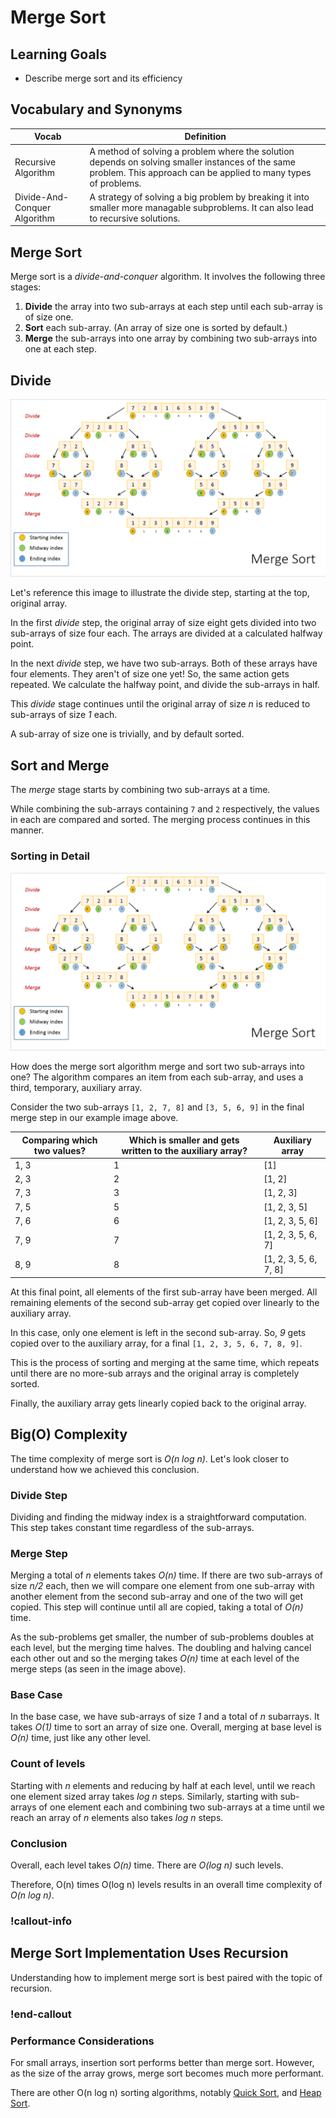 # Merge Sort

## Learning Goals

- Describe merge sort and its efficiency

## Vocabulary and Synonyms

| Vocab                        | Definition                                                                                                                                                         |
| ---------------------------- | ------------------------------------------------------------------------------------------------------------------------------------------------------------------ |
| Recursive Algorithm          | A method of solving a problem where the solution depends on solving smaller instances of the same problem. This approach can be applied to many types of problems. |
| Divide-And-Conquer Algorithm | A strategy of solving a big problem by breaking it into smaller more managable subproblems. It can also lead to recursive solutions.                               |

## Merge Sort

Merge sort is a _divide-and-conquer_ algorithm. It involves the following three stages:

1. **Divide** the array into two sub-arrays at each step until each sub-array is of size one.
1. **Sort** each sub-array. (An array of size one is sorted by default.)
1. **Merge** the sub-arrays into one array by combining two sub-arrays into one at each step.

## Divide

![Merge Sort Example](../assets/sorting-algos/MergeSort.png)

Let's reference this image to illustrate the divide step, starting at the top, original array.

In the first _divide_ step, the original array of size eight gets divided into two sub-arrays of size four each. The arrays are divided at a calculated halfway point.

In the next _divide_ step, we have two sub-arrays. Both of these arrays have four elements. They aren't of size one yet! So, the same action gets repeated. We calculate the halfway point, and divide the sub-arrays in half.

This _divide_ stage continues until the original array of size _n_ is reduced to sub-arrays of size _1_ each.

A sub-array of size one is trivially, and by default sorted.

## Sort and Merge

The _merge_ stage starts by combining two sub-arrays at a time.

While combining the sub-arrays containing `7` and `2` respectively, the values in each are compared and sorted. The merging process continues in this manner.

### Sorting in Detail

![Merge Sort Example](../assets/sorting-algos/MergeSort.png)

How does the merge sort algorithm merge and sort two sub-arrays into one? The algorithm compares an item from each sub-array, and uses a third, temporary, auxiliary array.

Consider the two sub-arrays `[1, 2, 7, 8]` and `[3, 5, 6, 9]` in the final merge step in our example image above.

| Comparing which two values? | Which is smaller and gets written to the auxiliary array? | Auxiliary array       |
| --------------------------- | --------------------------------------------------------- | --------------------- |
| 1, 3                        | 1                                                         | [1]                   |
| 2, 3                        | 2                                                         | [1, 2]                |
| 7, 3                        | 3                                                         | [1, 2, 3]             |
| 7, 5                        | 5                                                         | [1, 2, 3, 5]          |
| 7, 6                        | 6                                                         | [1, 2, 3, 5, 6]       |
| 7, 9                        | 7                                                         | [1, 2, 3, 5, 6, 7]    |
| 8, 9                        | 8                                                         | [1, 2, 3, 5, 6, 7, 8] |

At this final point, all elements of the first sub-array have been merged. All remaining elements of the second sub-array get copied over linearly to the auxiliary array.

In this case, only one element is left in the second sub-array. So, _9_ gets copied over to the auxiliary array, for a final `[1, 2, 3, 5, 6, 7, 8, 9]`.

This is the process of sorting and merging at the same time, which repeats until there are no more-sub arrays and the original array is completely sorted.

Finally, the auxiliary array gets linearly copied back to the original array.

## Big(O) Complexity

The time complexity of merge sort is _O(n log n)_. Let's look closer to understand how we achieved this conclusion.

### Divide Step

Dividing and finding the midway index is a straightforward computation. This step takes constant time regardless of the sub-arrays.

### Merge Step

Merging a total of _n_ elements takes _O(n)_ time. If there are two sub-arrays of size _n/2_ each, then we will compare one element from one sub-array with another element from the second sub-array and one of the two will get copied. This step will continue until all are copied, taking a total of _O(n)_ time.

As the sub-problems get smaller, the number of sub-problems doubles at each level, but the merging time halves. The doubling and halving cancel each other out and so the merging takes _O(n)_ time at each level of the merge steps (as seen in the image above).

### Base Case

In the base case, we have sub-arrays of size _1_ and a total of _n_ subarrays. It takes _O(1)_ time to sort an array of size one. Overall, merging at base level is _O(n)_ time, just like any other level.

### Count of levels

Starting with _n_ elements and reducing by half at each level, until we reach one element sized array takes _log n_ steps. Similarly, starting with sub-arrays of one element each and combining two sub-arrays at a time until we reach an array of _n_ elements also takes _log n_ steps.

### Conclusion

Overall, each level takes _O(n)_ time. There are _O(log n)_ such levels.

Therefore, O(n) times O(log n) levels results in an overall time complexity of _O(n log n)_.

### !callout-info

## Merge Sort Implementation Uses Recursion

Understanding how to implement merge sort is best paired with the topic of recursion.

### !end-callout

### Performance Considerations

For small arrays, insertion sort performs better than merge sort. However, as the size of the array grows, merge sort becomes much more performant.

There are other O(n log n) sorting algorithms, notably [Quick Sort](https://www.geeksforgeeks.org/quick-sort/), and [Heap Sort](https://www.geeksforgeeks.org/heap-sort/).
